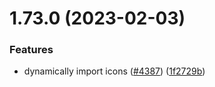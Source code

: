 # 1.73.0 (2023-02-03)


### Features

* dynamically import icons ([#4387](https://github.com/EddieHubCommunity/LinkFree/issues/4387)) ([1f2729b](https://github.com/EddieHubCommunity/LinkFree/commit/1f2729b5dc855c325cc0ea0801bac957055f7de0))



